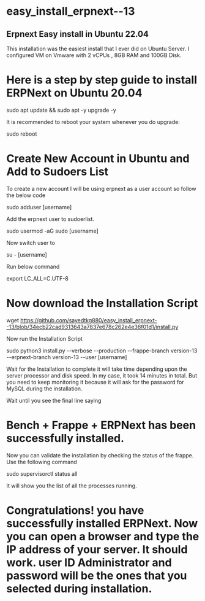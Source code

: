 # easy_install_erpnext--13
## Erpnext Easy install in Ubuntu 22.04
This installation was the easiest install that I ever did on Ubuntu Server. 
I configured VM on Vmware with 2 vCPUs , 8GB RAM and 100GB Disk.


# Here is a step by step guide to install ERPNext on Ubuntu 20.04

sudo apt update && sudo apt -y upgrade -y

It is recommended to reboot your system whenever you do upgrade:

sudo reboot

# Create New Account in Ubuntu and Add to Sudoers List
To create a new account I will be using erpnext as a user account so follow the below code

sudo adduser [username]

Add the erpnext user to sudoerlist.

sudo usermod -aG sudo [username]

Now switch user to

su - [username]

Run below command

export LC_ALL=C.UTF-8

# Now download the Installation Script

wget https://github.com/sayedtkg880/easy_install_erpnext--13/blob/34ecb22cad9313643a7837e678c262e4e36f01d1/install.py

Now run the Installation Script

sudo python3 install.py --verbose --production --frappe-branch version-13 --erpnext-branch version-13 --user [username]

Wait for the Installation to complete it will take time depending upon the server processor and disk speed. In my case, it took 14 minutes in total. But you need to keep monitoring it because it will ask for the password for MySQL during the installation.

Wait until you see the final line saying

# Bench + Frappe + ERPNext has been successfully installed.

Now you can validate the installation by checking the status of the frappe. Use the following command

sudo supervisorctl status all

It will show you the list of all the processes running.

# Congratulations! you have successfully installed ERPNext. Now you can open a browser and type the IP address of your server. It should work. user ID Administrator and password will be the ones that you selected during installation.
